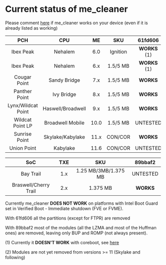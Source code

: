 # Current status of me_cleaner
Please comment [here](https://github.com/corna/me_cleaner/issues/3) if me_cleaner works on your device (even if it is already listed as working)

| PCH               | CPU               | ME   | SKU      | 61fd606	 | 89bbaf2      |
|:-----------------:|:-----------------:|:----:|:--------:|:------------:|:------------:|
| Ibex Peak         | Nehalem           | 6.0  | Ignition | **WORKS** (1)| **WORKS** (1)|
| Ibex Peak         | Nehalem           | 6.x  | 1.5/5 MB | **WORKS** (1)| **WORKS** (1)|
| Cougar Point      | Sandy Bridge      | 7.x  | 1.5/5 MB | **WORKS**    | **WORKS**    |
| Panther Point     | Ivy Bridge        | 8.x  | 1.5/5 MB | **WORKS**    | **WORKS**    |
| Lynx/Wildcat Point| Haswell/Broadwell | 9.x  | 1.5/5 MB | **WORKS**    | UNTESTED     |
| Wildcat  Point LP | Broadwell Mobile	| 10.0 | 1.5/5 MB | UNTESTED     | UNTESTED     |
| Sunrise Point     | Skylake/Kabylake	| 11.x | CON/COR  | **WORKS**    | **WORKS** (2)|
| Union Point       | Kabylake	        | 11.6 | CON/COR  | UNTESTED     | UNTESTED     |

| SoC                   | TXE | SKU                  | 89bbaf2      |
|:---------------------:|:---:|:--------------------:|:------------:|
| Bay Trail             | 1.x | 1.25 MB/3MB/1.375 MB | UNTESTED     |
| Braswell/Cherry Trail | 2.x | 1.375 MB             | **WORKS**    |

Currently me_cleaner **DOES NOT WORK** on platforms with Intel Boot Guard set in Verified Boot - Immediate shutdown (FVE or FVME).

With 61fd606 all the partitions (except for FTPR) are removed

With 89bbaf2 most of the modules (all the LZMA and most of the Huffman ones) are removed, leaving only BUP and ROMP (not always present).

(1) Currently it **DOESN'T WORK** with coreboot, see [here](https://github.com/corna/me_cleaner/issues/19)

(2) Modules are not yet removed from versions >= 11 (Skylake and following)